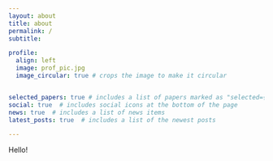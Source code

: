 ```yaml
---
layout: about
title: about
permalink: /
subtitle:  

profile:
  align: left
  image: prof_pic.jpg
  image_circular: true # crops the image to make it circular


selected_papers: true # includes a list of papers marked as "selected={true}"
social: true  # includes social icons at the bottom of the page
news: true  # includes a list of news items
latest_posts: true  # includes a list of the newest posts

---
```


Hello! 
